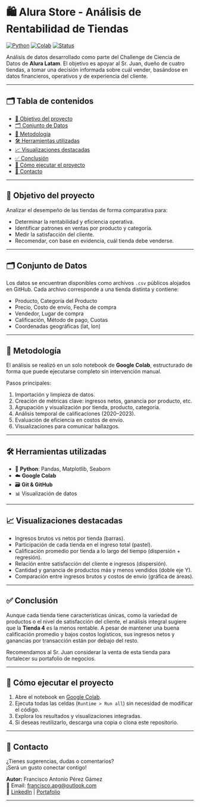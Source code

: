 # 🛍️ Alura Store - Análisis de Rentabilidad de Tiendas

[![Python](https://img.shields.io/badge/Python-3.10-blue.svg)](https://www.python.org/)
[![Colab](https://img.shields.io/badge/Notebook-Google_Colab-orange?logo=googlecolab)](https://colab.research.google.com/)
[![Status](https://img.shields.io/badge/Estado-Completado-brightgreen)]()
<!-- [![License: MIT](https://img.shields.io/badge/License-MIT-yellow.svg)](LICENSE) -->

Análisis de datos desarrollado como parte del Challenge de Ciencia de Datos de **Alura Latam**. El objetivo es apoyar al Sr. Juan, dueño de cuatro tiendas, a tomar una decisión informada sobre cuál vender, basándose en datos financieros, operativos y de experiencia del cliente.

---

## 🗂 Tabla de contenidos

- [📌 Objetivo del proyecto](#-objetivo-del-proyecto)
- [🗂️ Conjunto de Datos](#️-conjunto-de-datos)
- [🧪 Metodología](#-metodología)
- [🛠️ Herramientas utilizadas](#️-herramientas-utilizadas)
- [📈 Visualizaciones destacadas](#-visualizaciones-destacadas)
- [✅ Conclusión](#-conclusión)
- [📎 Cómo ejecutar el proyecto](#-cómo-ejecutar-el-proyecto)
- [📩 Contacto](#-contacto)

---

## 📌 Objetivo del proyecto

Analizar el desempeño de las tiendas de forma comparativa para:

- Determinar la rentabilidad y eficiencia operativa.
- Identificar patrones en ventas por producto y categoría.
- Medir la satisfacción del cliente.
- Recomendar, con base en evidencia, cuál tienda debe venderse.

---

## 🗂️ Conjunto de Datos

Los datos se encuentran disponibles como archivos `.csv` públicos alojados en GitHub. Cada archivo corresponde a una tienda distinta y contiene:

- Producto, Categoría del Producto
- Precio, Costo de envío, Fecha de compra
- Vendedor, Lugar de compra
- Calificación, Método de pago, Cuotas
- Coordenadas geográficas (lat, lon)

---

## 🧪 Metodología

El análisis se realizó en un solo notebook de **Google Colab**, estructurado de forma que puede ejecutarse completo sin intervención manual.

Pasos principales:

1. Importación y limpieza de datos.
2. Creación de métricas clave: ingresos netos, ganancia por producto, etc.
3. Agrupación y visualización por tienda, producto, categoría.
4. Análisis temporal de calificaciones (2020–2023).
5. Evaluación de eficiencia en costos de envío.
6. Visualizaciones para comunicar hallazgos.

---

## 🛠️ Herramientas utilizadas

- 🐍 **Python**: Pandas, Matplotlib, Seaborn
- ☁️ **Google Colab**
- 🗃️ **Git & GitHub**
- 📊 Visualización de datos

---

## 📈 Visualizaciones destacadas

- Ingresos brutos vs netos por tienda (barras).
- Participación de cada tienda en el ingreso total (pastel).
- Calificación promedio por tienda a lo largo del tiempo (dispersión + regresión).
- Relación entre satisfacción del cliente e ingresos (dispersión).
- Cantidad y ganancia de productos más y menos vendidos (doble eje Y).
- Comparación entre ingresos brutos y costos de envío (gráfica de áreas).

---

## ✅ Conclusión

Aunque cada tienda tiene características únicas, como la variedad de productos o el nivel de satisfacción del cliente, el análisis integral sugiere que la **Tienda 4** es la menos rentable. A pesar de mantener una buena calificación promedio y bajos costos logísticos, sus ingresos netos y ganancias por transacción están por debajo del resto.

Recomendamos al Sr. Juan considerar la venta de esta tienda para fortalecer su portafolio de negocios.

---

## 📎 Cómo ejecutar el proyecto

1. Abre el notebook en [Google Colab](https://colab.research.google.com/).
2. Ejecuta todas las celdas (`Runtime > Run all`) sin necesidad de modificar el código.
3. Explora los resultados y visualizaciones integradas.
4. Si deseas reutilizarlo, descarga una copia o clona este repositorio.

---

## 📩 Contacto

¿Tienes sugerencias, dudas o comentarios?  
¡Será un gusto conectar contigo!

**Autor:** Francisco Antonio Pérez Gámez  
📧 Email: francisco.apg@outlook.com  
🔗 [LinkedIn](www.linkedin.com/in/francisco-gámez-0b079a277) | [Portafolio](https://tu-portafolio.com)

---
